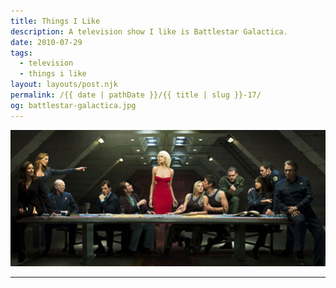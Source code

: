 ```yaml
---
title: Things I Like
description: A television show I like is Battlestar Galactica.
date: 2010-07-29
tags: 
  - television
  - things i like
layout: layouts/post.njk
permalink: /{{ date | pathDate }}/{{ title | slug }}-17/
og: battlestar-galactica.jpg
---
```


![the cast of Battlestar Galactica posed as the Last Supper](/img/battlestar-galactica.jpg)

---
